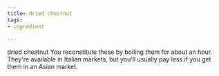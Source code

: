 ```yaml
---
title: dried chestnut
tags:
- ingredient

---
```

dried chestnut You reconstitute these by boiling them for about an hour. They're available in Italian markets, but you'll usually pay less if you get them in an Asian market.
